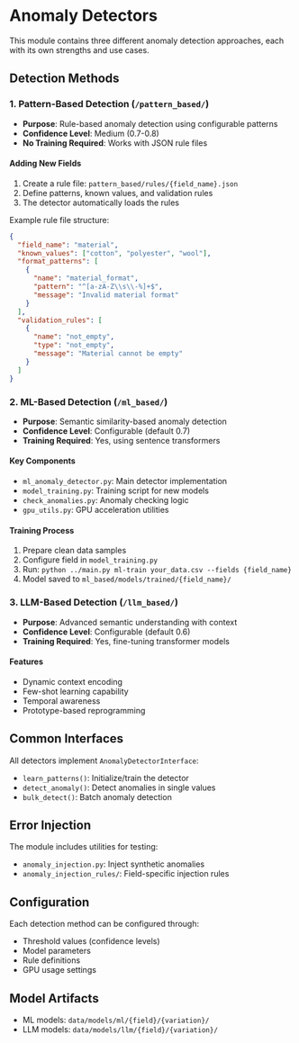 # Anomaly Detectors

This module contains three different anomaly detection approaches, each with its own strengths and use cases.

## Detection Methods

### 1. Pattern-Based Detection (`/pattern_based/`)
- **Purpose**: Rule-based anomaly detection using configurable patterns
- **Confidence Level**: Medium (0.7-0.8)
- **No Training Required**: Works with JSON rule files

#### Adding New Fields
1. Create a rule file: `pattern_based/rules/{field_name}.json`
2. Define patterns, known values, and validation rules
3. The detector automatically loads the rules

Example rule file structure:
```json
{
  "field_name": "material",
  "known_values": ["cotton", "polyester", "wool"],
  "format_patterns": [
    {
      "name": "material_format",
      "pattern": "^[a-zA-Z\\s\\-%]+$",
      "message": "Invalid material format"
    }
  ],
  "validation_rules": [
    {
      "name": "not_empty",
      "type": "not_empty",
      "message": "Material cannot be empty"
    }
  ]
}
```

### 2. ML-Based Detection (`/ml_based/`)
- **Purpose**: Semantic similarity-based anomaly detection
- **Confidence Level**: Configurable (default 0.7)
- **Training Required**: Yes, using sentence transformers

#### Key Components
- `ml_anomaly_detector.py`: Main detector implementation
- `model_training.py`: Training script for new models
- `check_anomalies.py`: Anomaly checking logic
- `gpu_utils.py`: GPU acceleration utilities

#### Training Process
1. Prepare clean data samples
2. Configure field in `model_training.py`
3. Run: `python ../main.py ml-train your_data.csv --fields {field_name}`
4. Model saved to `ml_based/models/trained/{field_name}/`

### 3. LLM-Based Detection (`/llm_based/`)
- **Purpose**: Advanced semantic understanding with context
- **Confidence Level**: Configurable (default 0.6)
- **Training Required**: Yes, fine-tuning transformer models

#### Features
- Dynamic context encoding
- Few-shot learning capability
- Temporal awareness
- Prototype-based reprogramming

## Common Interfaces

All detectors implement `AnomalyDetectorInterface`:
- `learn_patterns()`: Initialize/train the detector
- `detect_anomaly()`: Detect anomalies in single values
- `bulk_detect()`: Batch anomaly detection

## Error Injection

The module includes utilities for testing:
- `anomaly_injection.py`: Inject synthetic anomalies
- `anomaly_injection_rules/`: Field-specific injection rules

## Configuration

Each detection method can be configured through:
- Threshold values (confidence levels)
- Model parameters
- Rule definitions
- GPU usage settings

## Model Artifacts
- ML models: `data/models/ml/{field}/{variation}/`
- LLM models: `data/models/llm/{field}/{variation}/`